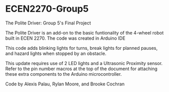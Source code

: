 # ECEN2270-Group5
The Polite Driver: Group 5's Final Project

The Polite Driver is an add-on to the basic funtionality of the 4-wheel robot built in ECEN 2270. The code 
was created in Arduino IDE

This code adds blinking lights for turns, break lights for planned pauses, and hazard lights when stopped by 
an obstacle.

This update requires use of 2 LED lights and a Ultrasonic Proximity sensor. Refer to the pin number macros at 
the top of the document for attaching these extra components to the Arduino microcontroller.

Code by Alexis Palau, Rylan Moore, and Brooke Cochran
